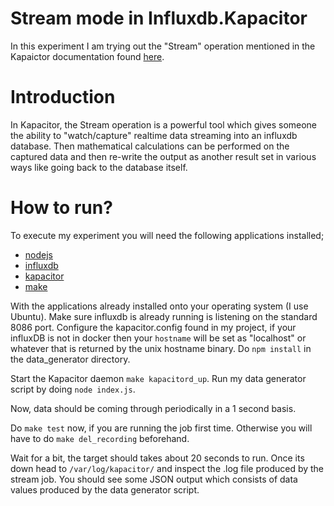 # Stream mode in Influxdb.Kapacitor

In this experiment I am trying out the "Stream" operation mentioned in the Kapaictor documentation found [here].

# Introduction
In Kapacitor, the Stream operation is a powerful tool which gives someone the ability to "watch/capture" realtime data streaming into an influxdb database. Then mathematical calculations can be performed on the captured data and then re-write the output as another result set in various ways like going back to the database itself.

# How to run?
To execute my experiment you will need the following applications installed;
  - [nodejs]
  - [influxdb]
  - [kapacitor]
  - [make]

With the applications already installed onto your operating system (I use Ubuntu).
Make sure influxdb is already running is listening on the standard 8086 port. 
Configure the kapacitor.config found in my project, if your influxDB is not in docker then your `hostname` will be set as "localhost" or whatever that is returned by the unix hostname binary.
Do `npm install` in the data_generator directory.

Start the Kapacitor daemon `make kapacitord_up`. Run my data generator script by doing `node index.js`.

Now, data should be coming through periodically in a 1 second basis.

Do `make test` now, if you are running the job first time. Otherwise you will have to do `make del_recording` beforehand.

Wait for a bit, the target should takes about 20 seconds to run. Once its down head to `/var/log/kapacitor/` and inspect the .log file produced by the stream job. You should see some JSON output which consists of data values produced by the data generator script.

   [here]: <https://docs.influxdata.com/kapacitor/v1.2/examples/continuous_queries/#when-should-we-use-stream-tasks-vs-batch-tasks-in-kapacitor>
   [nodejs]: https://nodejs.org/en/download/
   [influxdb]: https://docs.influxdata.com/influxdb/v1.2/introduction/installation/
   [kapacitor]: https://docs.influxdata.com/kapacitor/v1.2//introduction/installation/
   [make]: http://stackoverflow.com/questions/11934997/how-to-install-make-in-ubuntu
   